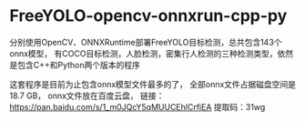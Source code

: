 # FreeYOLO-opencv-onnxrun-cpp-py
分别使用OpenCV、ONNXRuntime部署FreeYOLO目标检测，总共包含143个onnx模型，
有COCO目标检测，人脸检测，密集行人检测的三种检测类型，依然是包含C++和Python两个版本的程序

这套程序是目前为止包含onnx模型文件最多的了，
全部onnx文件占据磁盘空间是18.7 GB， onnx文件放在百度云盘，
链接：https://pan.baidu.com/s/1_m0JQcY5qMUUCEhlCrfjEA 
提取码：31wg

